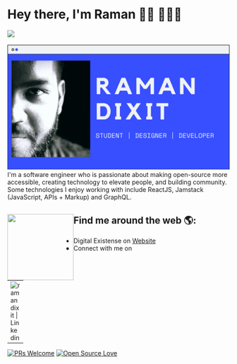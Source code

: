 # Hey there, I'm Raman 👋🏾 👩🏾‍💻
![](https://komarev.com/ghpvc/?username=ramandixit13&color=79b8ff)

<img src="https://raw.githubusercontent.com/ramandixit13/ramandixit13/master/GITHUB_1.png" alt="banner that says Raman Dixit - software engineer, content creator and community organizer alongside a illustration of Raman">
I'm a software engineer who is passionate about making open-source more accessible, creating technology to elevate people, and building community. Some technologies I enjoy working with include ReactJS, Jamstack (JavaScript, APIs + Markup) and GraphQL.


## Find me around the web 🌎: <a href="https://ramandixit.digital/"><img align="left" width="150" height="150" src="https://github.com/M0nica/M0nica/blob/main/octomonica/m0nica-octocat-rotating.gif?raw=true"></a>

- Digital Existense on <a href="https://ramandixit.digital/">Website</a>
- - Connect with me on 
<table>
   <tr>
      <td>
         <a href="https://www.linkedin.com/in/raman-dixit/">
            <img align="left" alt="ramandixit | Linkedin" width="22px" src="https://cdn.jsdelivr.net/npm/simple-icons@v3/icons/linkedin.svg" />
         </a>
      </td>
  </tr>
  </table>
  
[![PRs Welcome](https://img.shields.io/badge/PRs-welcome-brightgreen.svg?style=flat&logo=github)](https://github.com/ramandixit13/)  [![Open Source Love](https://badges.frapsoft.com/os/v2/open-source.svg?v=103)](https://github.com/ramandixit13/)

<!--
**ramandixit13/ramandixit13** is a ✨ _special_ ✨ repository because its `README.md` (this file) appears on your GitHub profile.

Here are some ideas to get you started:

- 🔭 I’m currently working on ...
- 🌱 I’m currently learning ...
- 👯 I’m looking to collaborate on ...
- 🤔 I’m looking for help with ...
- 💬 Ask me about ...
- 📫 How to reach me: ...
- 😄 Pronouns: ...
- ⚡ Fun fact: ...
-->

